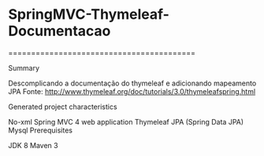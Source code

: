 # SpringMVC-Thymeleaf-Documentacao

=========================================

Summary

Descomplicando a documentação do thymeleaf e adicionando mapeamento JPA
Fonte: http://www.thymeleaf.org/doc/tutorials/3.0/thymeleafspring.html

Generated project characteristics

No-xml Spring MVC 4 web application
Thymeleaf
JPA (Spring Data JPA)
Mysql
Prerequisites

JDK 8
Maven 3
